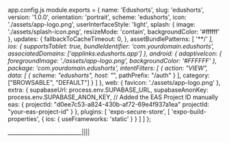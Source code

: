app.config.js
module.exports = {
    name: 'Edushorts',
    slug: 'edushorts',
    version: '1.0.0',
    orientation: 'portrait',
    scheme: 'edushorts',
    icon: './assets/app-logo.png',
    userInterfaceStyle: 'light',
    splash: {
      image: './assets/splash-icon.png',
      resizeMode: 'contain',
      backgroundColor: '#ffffff'
    },
    updates: {
      fallbackToCacheTimeout: 0,
    },
    assetBundlePatterns: [
      '**/*'
    ],
    ios: {
      supportsTablet: true,
      bundleIdentifier: 'com.yourdomain.edushorts',
      associatedDomains: ['applinks:edushorts.app']
    },
    android: {
      adaptiveIcon: {
        foregroundImage: './assets/app-logo.png',
        backgroundColor: '#FFFFFF'
      },
      package: 'com.yourdomain.edushorts',
      intentFilters: [
        {
          action: "VIEW",
          data: [
            {
              scheme: "edushorts",
              host: "*",
              pathPrefix: "/auth"
            }
          ],
          category: ["BROWSABLE", "DEFAULT"]
        }
      ]
    },
    web: {
      favicon: './assets/app-logo.png'
    },
    extra: {
      supabaseUrl: process.env.SUPABASE_URL,
      supabaseAnonKey: process.env.SUPABASE_ANON_KEY,
      // Added the EAS Project ID manually
      eas: {
        projectId: "d0ee7c53-a824-430b-af72-69e4f937a1ea"
        projectId: "your-eas-project-id"
      }
    },
    plugins: [
      'expo-secure-store',
      [
        'expo-build-properties',
        {
          ios: {
            useFrameworks: 'static'
          }
        }
      ]
    ]
  };


  ___________________________||||